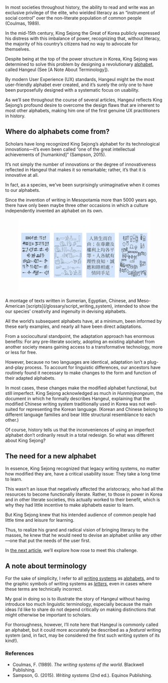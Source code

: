 In most societies throughout history, the ability to read and write was an exclusive privilege of the elite, who wielded literacy as an “instrument of social control” over the non-literate population of common people (Coulmas, 1989).

In the mid-15th century, King Sejong the Great of Korea publicly expressed his distress with this imbalance of power, recognizing that, without literacy, the majority of his country’s citizens had no way to advocate for themselves.

Despite being at the top of the power structure in Korea, King Sejong was determined to solve this problem by designing a revolutionary [alphabet](/glossary/alphabet), called Hangeul (See [A Note About Terminology]).

By modern User Experience (UX) standards, Hangeul might be the most user-friendly alphabet ever created, and it’s surely the only one to have been purposefully designed with a systematic focus on usability.

As we’ll see throughout the course of several articles, Hangeul reflects King Sejong’s profound desire to overcome the design flaws that are inherent to most other alphabets, making him one of the first genuine UX practitioners in history.

## Where do alphabets come from?

Scholars have long recognized King Sejong’s alphabet for its technological innovations—it’s even been called ”one of the great intellectual achievements of [humankind]” (Sampson, 2015).

It’s not simply the number of innovations or the degree of innovativeness reflected in Hangeul that makes it so remarkable; rather, it’s that it is innovative at all.

In fact, as a species, we’ve been surprisingly unimaginative when it comes to our alphabets.

Since the invention of writing in Mesopotamia more than 5000 years ago, there have only been maybe three other occasions in which a culture independently invented an alphabet on its own.

<figure>

![Texts in four scripts.](images/thumbnail.svg)

</figure>
<figcaption>A montage of texts written in Sumerian, Egyptian, Chinese, and Meso-American [scripts](/glossary/script_writing_system), intended to show the our species’ creativity and ingenuity in devising alphabets.</figcaption>

All the world’s subsequent alphabets have, at a minimum, been informed by these early examples, and nearly all have been direct adaptations.

From a sociocultural standpoint, the adaptation approach has enormous benefits: For any pre-literate society, adopting an existing alphabet from another society means gaining access to a transformative technology, more or less for free.

However, because no two languages are identical, adaptation isn’t a plug-and-play process. To account for linguistic differences, our ancestors have routinely found it necessary to make changes to the form and function of their adapted alphabets.

In most cases, these changes make the modified alphabet functional, but still imperfect. King Sejong acknowledged as much in *Hunminjeongeum*, the document in which he formally describes Hangeul, explaining that the modified Chinese writing system traditionally used in Korea was not well-suited for representing the Korean language. (Korean and Chinese belong to different language families and bear little structural resemblance to each other.)

Of course, history tells us that the inconveniences of using an imperfect alphabet don’t ordinarily result in a total redesign. So what was different about King Sejong?

## The need for a new alphabet

In essence, King Sejong recognized that legacy writing systems, no matter how modified they are, have a critical usability issue: They take a long time to learn.

This wasn’t an issue that negatively affected the aristocracy, who had all the resources to become functionally literate. Rather, to those in power in Korea and in other literate societies, this actually worked to their benefit, which is why they had little incentive to make alphabets easier to learn.

But King Sejong knew that his intended audience of common people had little time and leisure for learning.

Thus, to realize his grand and radical vision of bringing literacy to the masses, he knew that he would need to devise an alphabet unlike any other—one that put the needs of the user first.

In [the next article](/lesson/designing_for_learnability), we’ll explore how rose to meet this challenge.

## A note about terminology

For the sake of simplicity, I refer to all [writing systems](/glossary/script_writing_system) as [alphabets](/glossary/alphabet), and to the graphic symbols of writing systems as [*letters*](/glossary/letters), even in cases where these terms are technically incorrect.

My goal in doing so is to illustrate the story of Hangeul without having introduce too much linguistic terminology, especially because the main ideas I’d like to share do not depend critically on making distinctions that might otherwise be important to scholars.

For thoroughness, however, I’ll note here that Hangeul is commonly called an alphabet, but it could more accurately be described as a *featural* writing system (and, in fact, may be considered the first such writing system of its kind!).

### References

- Coulmas, F. (1989). *The writing systems of the world*. Blackwell Publishing.
- Sampson, G. (2015). *Writing systems* (2nd ed.). Equinox Publishing.
